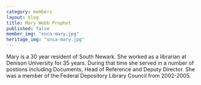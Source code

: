 ```yaml
---
category: members
layout: blog
title: Mary Webb Prophet
published: false
member_img: "snca-mary.jpg"
heritage_img: "snca-mary.jpg"
---
```


Mary is a 30 year resident of South Newark.  She worked as a librarian at Denison University for 35 years. During that time she served in a number of postions including Documents, Head of Reference and Deputy Director.  She was a member of the Federal Depository Library Council from 2002-2005.
